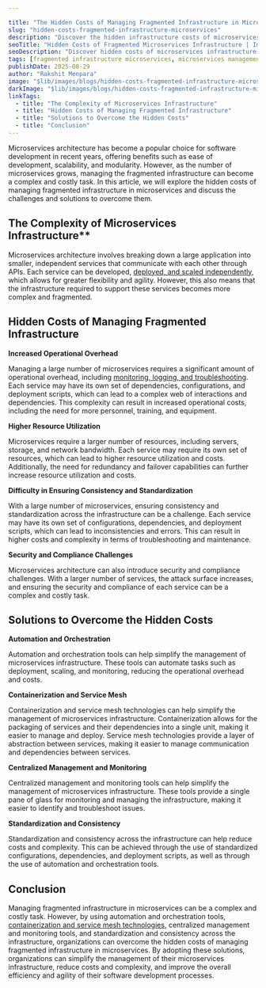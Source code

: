 ```yaml
---

title: "The Hidden Costs of Managing Fragmented Infrastructure in Microservices"
slug: "hidden-costs-fragmented-infrastructure-microservices"
description: "Discover the hidden infrastructure costs of microservices architecture and learn how fragmented systems impact DevOps teams. Explore practical solutions from Improwised to optimize your microservices management strategy."
seoTitle: "Hidden Costs of Fragmented Microservices Infrastructure | Improwised"
seoDescription: "Discover hidden costs of microservices infrastructure and how fragmented systems impact DevOps. Improwised offers strategies to optimize management."
tags: [fragmented infrastructure microservices, microservices management costs, hidden costs microservices, microservices infrastructure complexity, DevOps microservices challenges, infrastructure optimization, microservices cost optimization, microservices best practices]
publishDate: 2025-08-29
author: "Rakshit Menpara" 
image: "$lib/images/blogs/hidden-costs-fragmented-infrastructure-microservices-head-light.svg"
darkImage: "$lib/images/blogs/hidden-costs-fragmented-infrastructure-microservices-head-dark.png"
linkTags: 
  - title: "The Complexity of Microservices Infrastructure" 
  - title: "Hidden Costs of Managing Fragmented Infrastructure"
  - title: "Solutions to Overcome the Hidden Costs"
  - title: "Conclusion"
---
```


Microservices architecture has become a popular choice for software development in recent years, offering benefits such as ease of development, scalability, and modularity. However, as the number of microservices grows, managing the fragmented infrastructure can become a complex and costly task. In this article, we will explore the hidden costs of managing fragmented infrastructure in microservices and discuss the challenges and solutions to overcome them.

## The Complexity of Microservices Infrastructure**

Microservices architecture involves breaking down a large application into smaller, independent services that communicate with each other through APIs. Each service can be developed, [deployed, and scaled independently](https://www.improwised.com/services/platform-engineering/), which allows for greater flexibility and agility. However, this also means that the infrastructure required to support these services becomes more complex and fragmented.

## Hidden Costs of Managing Fragmented Infrastructure

**Increased Operational Overhead**

Managing a large number of microservices requires a significant amount of operational overhead, including [monitoring, logging, and troubleshooting](https://www.improwised.com/blog/ci-cd-in-air-gapped-environments/). Each service may have its own set of dependencies, configurations, and deployment scripts, which can lead to a complex web of interactions and dependencies. This complexity can result in increased operational costs, including the need for more personnel, training, and equipment.

**Higher Resource Utilization**

Microservices require a larger number of resources, including servers, storage, and network bandwidth. Each service may require its own set of resources, which can lead to higher resource utilization and costs. Additionally, the need for redundancy and failover capabilities can further increase resource utilization and costs.

**Difficulty in Ensuring Consistency and Standardization**

With a large number of microservices, ensuring consistency and standardization across the infrastructure can be a challenge. Each service may have its own set of configurations, dependencies, and deployment scripts, which can lead to inconsistencies and errors. This can result in higher costs and complexity in terms of troubleshooting and maintenance.

**Security and Compliance Challenges**

Microservices architecture can also introduce security and compliance challenges. With a larger number of services, the attack surface increases, and ensuring the security and compliance of each service can be a complex and costly task.

## **Solutions to Overcome the Hidden Costs**

**Automation and Orchestration**

Automation and orchestration tools can help simplify the management of microservices infrastructure. These tools can automate tasks such as deployment, scaling, and monitoring, reducing the operational overhead and costs.

**Containerization and Service Mesh**

Containerization and service mesh technologies can help simplify the management of microservices infrastructure. Containerization allows for the packaging of services and their dependencies into a single unit, making it easier to manage and deploy. Service mesh technologies provide a layer of abstraction between services, making it easier to manage communication and dependencies between services.

**Centralized Management and Monitoring**

Centralized management and monitoring tools can help simplify the management of microservices infrastructure. These tools provide a single pane of glass for monitoring and managing the infrastructure, making it easier to identify and troubleshoot issues.

**Standardization and Consistency**

Standardization and consistency across the infrastructure can help reduce costs and complexity. This can be achieved through the use of standardized configurations, dependencies, and deployment scripts, as well as through the use of automation and orchestration tools.

## Conclusion

Managing fragmented infrastructure in microservices can be a complex and costly task. However, by using automation and orchestration tools, [containerization and service mesh technologies](https://www.improwised.com/blog/simplifying-ingress-management-for-kubernetes/), centralized management and monitoring tools, and standardization and consistency across the infrastructure, organizations can overcome the hidden costs of managing fragmented infrastructure in microservices. By adopting these solutions, organizations can simplify the management of their microservices infrastructure, reduce costs and complexity, and improve the overall efficiency and agility of their software development processes.
